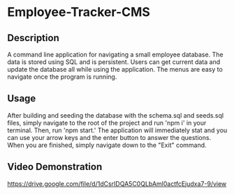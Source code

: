 # Employee-Tracker-CMS

## Description
A command line application for navigating a small employee database. The data is stored using SQL and is persistent. Users can get current data and update the database all while using the application. The menus are easy to navigate once the program is running.


## Usage
After building and seeding the database with the schema.sql and seeds.sql files, simply navigate to the root of the project and run 'npm i' in your terminal. Then, run 'npm start.' The application will immediately stat and you can use your arrow keys and the enter button to answer the questions. When you are finished, simply navigate down to the "Exit" command. 


## Video Demonstration

https://drive.google.com/file/d/1dCsrIDQA5C0QLbAml0actfcEjudxa7-9/view
